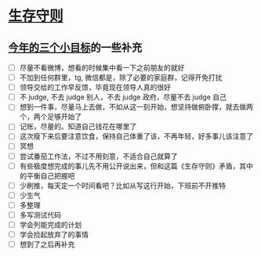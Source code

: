 # [生存守则](https://github.com/yihong0618/gitblog/issues/204)

## [今年的三个小目标](https://github.com/yihong0618/gitblog/issues/202)的一些补充
- [ ] 尽量不看微博，想看的时候集中看一下之前朋友的就好
- [ ] 不加到任何群里，tg, 微信都是，除了必要的家庭群，记得开免打扰
- [ ] 领导交给的工作早反馈，毕竟现在领导人真的很好
- [ ] 不 judge, 不去 judge 别人，不去 judge 政府，尽量不去 judge 自己
- [ ] 想到一件事，尽量马上去做，不如从这一刻开始，想坚持做俯卧撑，就去做两个，两个足够开始了
- [ ] 记账，尽量的。知道自己钱花在哪里了
- [ ] 这次瘦下来后要注意饮食，保持自己体重了该，不再年轻，好多事儿该注意了
- [ ] 冥想
- [ ] 尝试番茄工作法，不过不用刻意，不适合自己就算了
- [ ] 有些极度想完成的事儿先不用公开说出来，但和这篇《生存守则》矛盾，其中的平衡自己把握吧
- [ ] 少刷推，每天定一个时间看吧？比如从写这行开始，下班前不开推特
- [ ] 少生气
- [ ] 多整理
- [ ] 多写测试代码
- [ ] 学会列能完成的计划
- [ ] 学会捡起放弃了的事情
- [ ] 想到了之后再补充